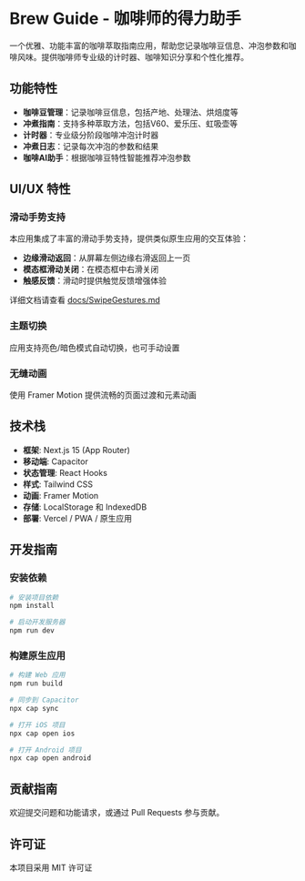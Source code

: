 # Brew Guide - 咖啡师的得力助手

一个优雅、功能丰富的咖啡萃取指南应用，帮助您记录咖啡豆信息、冲泡参数和咖啡风味。提供咖啡师专业级的计时器、咖啡知识分享和个性化推荐。

## 功能特性

- **咖啡豆管理**：记录咖啡豆信息，包括产地、处理法、烘焙度等
- **冲煮指南**：支持多种萃取方法，包括V60、爱乐压、虹吸壶等
- **计时器**：专业级分阶段咖啡冲泡计时器
- **冲煮日志**：记录每次冲泡的参数和结果
- **咖啡AI助手**：根据咖啡豆特性智能推荐冲泡参数

## UI/UX 特性

### 滑动手势支持

本应用集成了丰富的滑动手势支持，提供类似原生应用的交互体验：

- **边缘滑动返回**：从屏幕左侧边缘右滑返回上一页
- **模态框滑动关闭**：在模态框中右滑关闭
- **触感反馈**：滑动时提供触觉反馈增强体验

详细文档请查看 [docs/SwipeGestures.md](docs/SwipeGestures.md)

### 主题切换

应用支持亮色/暗色模式自动切换，也可手动设置

### 无缝动画

使用 Framer Motion 提供流畅的页面过渡和元素动画

## 技术栈

- **框架**: Next.js 15 (App Router)
- **移动端**: Capacitor
- **状态管理**: React Hooks
- **样式**: Tailwind CSS
- **动画**: Framer Motion
- **存储**: LocalStorage 和 IndexedDB
- **部署**: Vercel / PWA / 原生应用

## 开发指南

### 安装依赖

```bash
# 安装项目依赖
npm install

# 启动开发服务器
npm run dev
```

### 构建原生应用

```bash
# 构建 Web 应用
npm run build

# 同步到 Capacitor
npx cap sync

# 打开 iOS 项目
npx cap open ios

# 打开 Android 项目
npx cap open android
```

## 贡献指南

欢迎提交问题和功能请求，或通过 Pull Requests 参与贡献。

## 许可证

本项目采用 MIT 许可证 